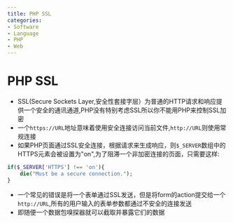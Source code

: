```yaml
---
title: PHP SSL
categories:
- Software
- Language
- PHP
- Web
---
```

# PHP SSL

- SSL(Secure Sockets Layer,安全性套接字层）为普通的HTTP请求和响应提供一个安全的通讯通道,PHP没有特别考虑SSL所以你不能用PHP来控制SSL加密
- 一个`https://URL`地址意味着使用安全连接访问当前文件,`http://URL`则使用常规连接
- 如果PHP页面通过SSL安全连接，根据请求来生成响应，则`$_SERVER`数组中的HTTPS元素会被设置为"on",为了阻滞一个非加密连接的页面，只需要这样:

```php
if($_SERVER['HTTPS'] !== 'on'){
    die("Must be a secure connection.");
}
```

- 一个常见的错误是将一个表单通过SSL发送，但是将form的action提交给一个`http://URL`,所有的用户输入的表单参数都通过不安全的连接发送
- 即随便一个数据包嗅探器就可以截取并暴露它们的数据